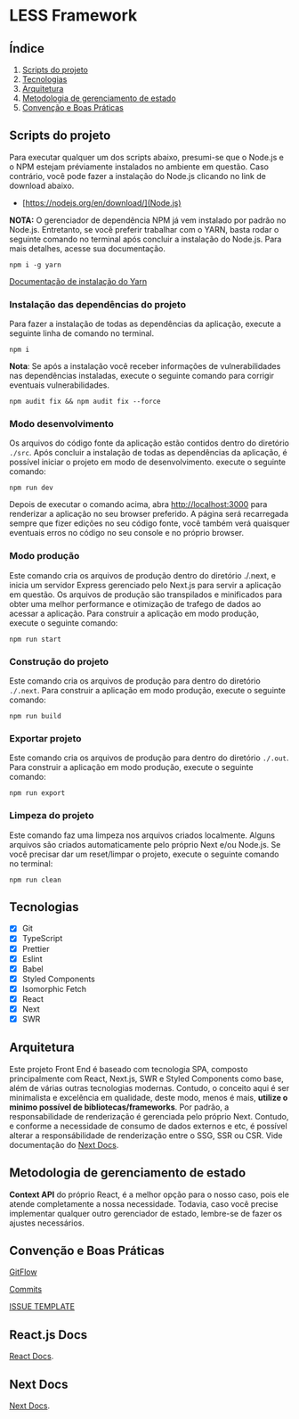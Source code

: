 # LESS Framework

## Índice

1. [Scripts do projeto](#Scripts-do-projeto)
2. [Tecnologias](#Tecnologias)
3. [Arquitetura](#Arquitetura)
4. [Metodologia de gerenciamento de estado](#Metodologia---de---gerenciamento---de---estado)
5. [Convenção e Boas Práticas](#Convenção-e-Boas-Práticas)

## Scripts do projeto

Para executar qualquer um dos scripts abaixo, presumi-se que o Node.js e o NPM estejam préviamente instalados no ambiente em questão. Caso contrário, você pode fazer a instalação do Node.js clicando no link de download abaixo.

- [https://nodejs.org/en/download/](Node.js)

**NOTA:** O gerenciador de dependência NPM já vem instalado por padrão no Node.js. Entretanto, se você preferir trabalhar com o YARN, basta rodar o seguinte comando no terminal após concluir a instalação do Node.js. Para mais detalhes, acesse sua documentação.

    npm i -g yarn

[Documentação de instalação do Yarn](https://classic.yarnpkg.com/en/docs/install#debian-stable)

### Instalação das dependências do projeto

Para fazer a instalação de todas as dependências da aplicação, execute a seguinte linha de comando no terminal.

    npm i

**Nota**: Se após a instalação você receber informações de vulnerabilidades nas dependências instaladas, execute o seguinte comando para corrigir eventuais vulnerabilidades.

    npm audit fix && npm audit fix --force

### Modo desenvolvimento

Os arquivos do código fonte da aplicação estão contidos dentro do diretório `./src`.
Após concluir a instalação de todas as dependências da aplicação, é possível iniciar o projeto em modo de desenvolvimento. execute o seguinte comando:

    npm run dev

Depois de executar o comando acima, abra [http://localhost:3000](http://localhost:3000) para renderizar a aplicação no seu browser preferido.
A página será recarregada sempre que fizer edições no seu código fonte, você também verá quaisquer eventuais erros no código no seu console e no próprio browser.

### Modo produção

Este comando cria os arquivos de produção dentro do diretório ./.next, e inicia um servidor Express gerenciado pelo Next.js para servir a aplicação em questão. Os arquivos de produção são transpilados e minificados para obter uma melhor performance e otimização de trafego de dados ao acessar a aplicação. Para construir a aplicação em modo produção, execute o seguinte comando:

    npm run start

### Construção do projeto

Este comando cria os arquivos de produção para dentro do diretório `./.next`.
Para construir a aplicação em modo produção, execute o seguinte comando:

    npm run build

### Exportar projeto

Este comando cria os arquivos de produção para dentro do diretório `./.out`.
Para construir a aplicação em modo produção, execute o seguinte comando:

    npm run export

### Limpeza do projeto

Este comando faz uma limpeza nos arquivos criados localmente. Alguns arquivos são criados automaticamente pelo próprio Next e/ou Node.js. Se você precisar dar um reset/limpar o projeto, execute o seguinte comando no terminal:

    npm run clean

## Tecnologias

- [x] Git
- [x] TypeScript
- [x] Prettier
- [x] Eslint
- [x] Babel
- [x] Styled Components
- [x] Isomorphic Fetch
- [x] React
- [x] Next
- [x] SWR

## Arquitetura

Este projeto Front End é baseado com tecnologia SPA, composto principalmente com React, Next.js, SWR e Styled Components como base, além de várias outras tecnologias modernas. Contudo, o conceito aqui é ser minimalista e excelência em qualidade, deste modo, menos é mais, **utilize o minimo possível de bibliotecas/frameworks**.
Por padrão, a responsabilidade de renderização é gerenciada pelo próprio Next. Contudo, e conforme a necessidade de consumo de dados externos e etc, é possível alterar a responsábilidade de renderização entre o SSG, SSR ou CSR. Vide documentação do [Next Docs](https://nextjs.org/docs/basic-features/pages).

## Metodologia de gerenciamento de estado

**Context API** do próprio React, é a melhor opção para o nosso caso, pois ele atende completamente a nossa necessidade. Todavia, caso você precise implementar qualquer outro gerenciador de estado, lembre-se de fazer os ajustes necessários.

## Convenção e Boas Práticas

[GitFlow](./GITFLOW.md)

[Commits](./COMMITS.md)

[ISSUE TEMPLATE](./ISSUE_TEMPLATE.md)

## React.js Docs

[React Docs](https://github.com/facebook/create-react-app).

## Next Docs

[Next Docs](https://nextjs.org/docs/getting-started).
